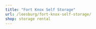 ```yaml
---
title: "Fort Knox Self Storage"
url: /leesburg/fort-knox-self-storage/
shop: storage rental
---
```

